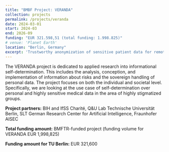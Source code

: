```yaml
---
title: "BMBF Project: VERANDA"
collection: projects
permalink: /projects/veranda
date: 2024-03-01
start: 2024-03
end: 2026-09
funding: "EUR 321.598,51 (total funding: 1.998.825)"
# venue: 'Planet Earth'
location: "Berlin, Germany"
excerpt: 'Trustworthy anonymization of sensitive patient data for remote consultations.'
---
```



The VERANDA project is dedicated to applied research into informational self-determination. This includes the analysis, conception, and implementation of information about risks and the sovereign handling of personal data. The project focuses on both the individual and societal level. Specifically, we are looking at the use case of self-determination over personal and highly sensitive medical data in the area of highly stigmatized groups.

**Project partners:** BIH and IfSS Charité, Q&U Lab Technische Universität Berlin, SLT German Research Center for Artificial Intelligence, Fraunhofer AISEC 

**Total funding amount:** BMFTR-funded project (funding volume for VERANDA  EUR 1,998,825)

**Funding amount for TU Berlin:** EUR 321,600
